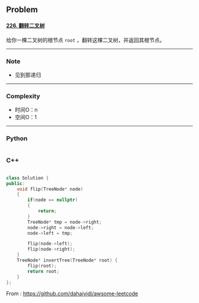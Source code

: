 ## Problem

#### [226. 翻转二叉树](https://leetcode.cn/problems/invert-binary-tree/)

给你一棵二叉树的根节点 `root` ，翻转这棵二叉树，并返回其根节点。

------

### Note

- 见到那递归

------

### Complexity

- 时间O：n
- 空间O：1

------

### Python

```python

```

### C++

```C++

class Solution {
public:
    void flip(TreeNode* node)
    {
        if(node == nullptr)
        {
            return;
        }
        TreeNode* tmp = node->right;
        node->right = node->left;
        node->left = tmp;

        flip(node->left);
        flip(node->right);
    }
    TreeNode* invertTree(TreeNode* root) {
        flip(root);
        return root;
    }
};
```



From : https://github.com/dahaiyidi/awsome-leetcode
